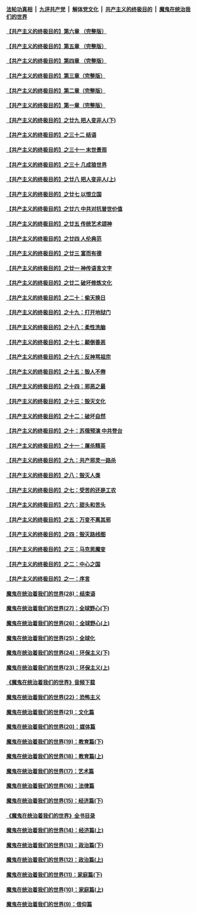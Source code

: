 

####  [法轮功真相](../../../../basic/blob/master/README.md?t=06302331) &nbsp;|&nbsp; [九评共产党](../../../../9ping.md/blob/master/README.md?t=06302331) &nbsp;|&nbsp; [解体党文化](../../../../jtdwh.md/blob/master/README.md?t=06302331)  &nbsp;|&nbsp; [共产主义的终极目的](../../../../gczydzjmd.md/blob/master/README.md?t=06302331) &nbsp;|&nbsp; [魔鬼在统治我们的世界](../../../../mgztzwmdsj.md/blob/master/README.md?t=06302331) 

#### [【共产主义的终极目的】第六章 （完整版）](../pages/nsc422/n11428913.md?t=06302331) 

#### [【共产主义的终极目的】第五章 （完整版）](../pages/nsc422/n11428912.md?t=06302331) 

#### [【共产主义的终极目的】第四章 （完整版）](../pages/nsc422/n11428907.md?t=06302331) 

#### [【共产主义的终极目的】第三章（完整版）](../pages/nsc422/n11428848.md?t=06302331) 

#### [【共产主义的终极目的】第二章（完整版）](../pages/nsc422/n11428831.md?t=06302331) 

#### [【共产主义的终极目的】第一章（完整版）](../pages/nsc422/n11417651.md?t=06302331) 

#### [【共产主义的终极目的】之廿九 把人变非人(下)](../pages/nsc422/n11344140.md?t=06302331) 

#### [【共产主义的终极目的】之三十二 结语](../pages/nsc422/n11360535.md?t=06302331) 

#### [【共产主义的终极目的】之三十一 末世景观](../pages/nsc422/n11351129.md?t=06302331) 

#### [【共产主义的终极目的】之三十 几成狼世界](../pages/nsc422/n11348280.md?t=06302331) 

#### [【共产主义的终极目的】之廿八 把人变非人(上)](../pages/nsc422/n11340492.md?t=06302331) 

#### [【共产主义的终极目的】之廿七 以恨立国](../pages/nsc422/n11336944.md?t=06302331) 

#### [【共产主义的终极目的】之廿六 中共对抗普世价值](../pages/nsc422/n11324785.md?t=06302331) 

#### [【共产主义的终极目的】之廿五 传统艺术颂神](../pages/nsc422/n11296396.md?t=06302331) 

#### [【共产主义的终极目的】之廿四 人伦典范](../pages/nsc422/n11296397.md?t=06302331) 

#### [【共产主义的终极目的】之廿三 富而有德](../pages/nsc422/n11283598.md?t=06302331) 

#### [【共产主义的终极目的】之廿一 神传语言文字](../pages/nsc422/n11263265.md?t=06302331) 

#### [【共产主义的终极目的】之廿二 破坏修炼文化](../pages/nsc422/n11245728.md?t=06302331) 

#### [【共产主义的终极目的】之二十：偷天换日](../pages/nsc422/n11238846.md?t=06302331) 

#### [【共产主义的终极目的】之十九：打开地狱门](../pages/nsc422/n11206376.md?t=06302331) 

#### [【共产主义的终极目的】之十八：柔性洗脑](../pages/nsc422/n11199994.md?t=06302331) 

#### [【共产主义的终极目的】之十七：颠倒善恶](../pages/nsc422/n11179782.md?t=06302331) 

#### [【共产主义的终极目的】之十六：反神骂祖宗](../pages/nsc422/n11166798.md?t=06302331) 

#### [【共产主义的终极目的】之十五：毁人不倦](../pages/nsc422/n11166792.md?t=06302331) 

#### [【共产主义的终极目的】之十四：邪恶之最](../pages/nsc422/n11150249.md?t=06302331) 

#### [【共产主义的终极目的】之十三：毁灭文化](../pages/nsc422/n11135227.md?t=06302331) 

#### [【共产主义的终极目的】之十二：破坏自然](../pages/nsc422/n11135214.md?t=06302331) 

#### [【共产主义的终极目的】之十：苏俄预演 中共登台](../pages/nsc422/n11118424.md?t=06302331) 

#### [【共产主义的终极目的】之十一：屠杀精英](../pages/nsc422/n11118442.md?t=06302331) 

#### [【共产主义的终极目的】之九：共产邪灵一路杀](../pages/nsc422/n11114139.md?t=06302331) 

#### [【共产主义的终极目的】之八：毁灭人类](../pages/nsc422/n11108503.md?t=06302331) 

#### [【共产主义的终极目的】之七：受苦的还是工农](../pages/nsc422/n11101809.md?t=06302331) 

#### [【共产主义的终极目的】之六：甜头和苦头](../pages/nsc422/n11096971.md?t=06302331) 

#### [【共产主义的终极目的】之五：万变不离其邪](../pages/nsc422/n11091285.md?t=06302331) 

#### [【共产主义的终极目的】之四：毁灭路线图](../pages/nsc422/n11086284.md?t=06302331) 

#### [【共产主义的终极目的】之三：马克思魔变](../pages/nsc422/n11061941.md?t=06302331) 

#### [【共产主义的终极目的】之二：中心之国](../pages/nsc422/n11047728.md?t=06302331) 

#### [【共产主义的终极目的】之一：序言](../pages/nsc422/n11086077.md?t=06302331) 

#### [魔鬼在统治着我们的世界(28)：结束语](../pages/nsc422/n10936246.md?t=06302331) 

#### [魔鬼在统治着我们的世界(27)：全球野心(下)](../pages/nsc422/n10928319.md?t=06302331) 

#### [魔鬼在统治着我们的世界(26)：全球野心(上)](../pages/nsc422/n10900318.md?t=06302331) 

#### [魔鬼在统治着我们的世界(25)：全球化](../pages/nsc422/n10788205.md?t=06302331) 

#### [魔鬼在统治着我们的世界(24)：环保主义(下)](../pages/nsc422/n10695307.md?t=06302331) 

#### [魔鬼在统治着我们的世界(23)：环保主义(上)](../pages/nsc422/n10688613.md?t=06302331) 

#### [《魔鬼在统治着我们的世界》音频下载](../pages/nsc422/n10635553.md?t=06302331) 

#### [魔鬼在统治着我们的世界(22)：恐怖主义](../pages/nsc422/n10614727.md?t=06302331) 

#### [魔鬼在统治着我们的世界(21)：文化篇](../pages/nsc422/n10597706.md?t=06302331) 

#### [魔鬼在统治着我们的世界(20)：媒体篇](../pages/nsc422/n10586579.md?t=06302331) 

#### [魔鬼在统治着我们的世界(19)：教育篇(下)](../pages/nsc422/n10564808.md?t=06302331) 

#### [魔鬼在统治着我们的世界(18)：教育篇(上)](../pages/nsc422/n10526970.md?t=06302331) 

#### [魔鬼在统治着我们的世界(17)：艺术篇](../pages/nsc422/n10499093.md?t=06302331) 

#### [魔鬼在统治着我们的世界(16)：法律篇](../pages/nsc422/n10485969.md?t=06302331) 

#### [魔鬼在统治着我们的世界(15)：经济篇(下)](../pages/nsc422/n10469975.md?t=06302331) 

#### [《魔鬼在统治着我们的世界》全书目录](../pages/nsc422/n10464261.md?t=06302331) 

#### [魔鬼在统治着我们的世界(14)：经济篇(上)](../pages/nsc422/n10457370.md?t=06302331) 

#### [魔鬼在统治着我们的世界(13)：政治篇(下)](../pages/nsc422/n10448270.md?t=06302331) 

#### [魔鬼在统治着我们的世界(12)：政治篇(上)](../pages/nsc422/n10444576.md?t=06302331) 

#### [魔鬼在统治着我们的世界(11)：家庭篇(下)](../pages/nsc422/n10440961.md?t=06302331) 

#### [魔鬼在统治着我们的世界(10)：家庭篇(上)](../pages/nsc422/n10435448.md?t=06302331) 

#### [魔鬼在统治着我们的世界(9)：信仰篇](../pages/nsc422/n10432159.md?t=06302331) 

